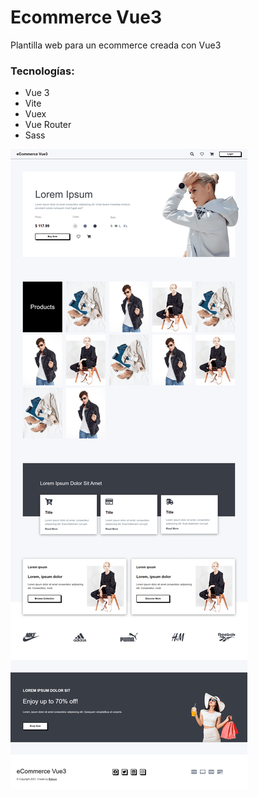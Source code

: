 # Ecommerce Vue3

Plantilla web para un ecommerce creada con Vue3


### Tecnologías:

- Vue 3
- Vite
- Vuex
- Vue Router
- Sass

![preview](./preview.png)
